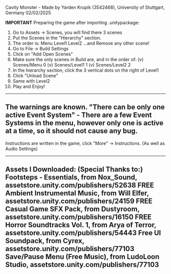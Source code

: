 Cavity Monster - Made by Yarden Krupik (3542468), University of Stuttgart, Germany
02/02/2025

********IMPORTANT********
Preparing the game after importing .unitypackage:
1. Go to Assets -> Scenes, you will find there 3 scenes
2. Put the Scenes in the "Hierarchy" section.
3. The order is:
Menu
Level1
Level2
 ...and Remove any other scene!
4. Go to File -> Build Settings
5. Click on "Add Open Scenes"
6. Make sure the only scenes in Build are, and in the order of:
(v) Scenes/Menu                  0
(v) Scenes/Level1                1
(v) Scenes/Level2                2
7. In the hierarchy section, click the 3 vertical dots on the right of Level1
8. Click "Unload Scene"
9. Same with Level2
10. Play and Enjoy!

--------------------------------------------------
The warnings are known. "There can be only one active Event System" - There are a few Event Systems in the menu, however only one is active at a time, so it should not cause any bug.
--------------------------------------------------

Instructions are written in the game, click "More" -> Instructions.
(As well as Audio Settings)

--------------------------------------------------
Assets I Downloaded: (Special Thanks to:)
Footsteps - Essentials, from Nox_Sound, assetstore.unity.com/publishers/52638
FREE Ambient Instrumental Music, from Will Elfer, assetstore.unity.com/publishers/24159
FREE Casual Game SFX Pack, from Dustyroom, assetstore.unity.com/publishers/16150
FREE Horror Soundtracks Vol. 1, from Arya of Terror, assetstore.unity.com/publishers/54443
Free UI Soundpack, from Cyrex, assetstore.unity.com/publishers/77103
Save/Pause Menu (Free Music), from LudoLoon Studio, assetstore.unity.com/publishers/77103
--------------------------------------------------
